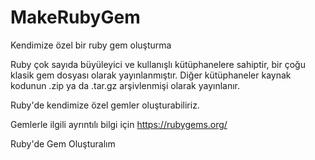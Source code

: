 # MakeRubyGem
Kendimize özel bir ruby gem oluşturma

Ruby çok sayıda büyüleyici ve kullanışlı kütüphanelere sahiptir, bir çoğu klasik gem dosyası olarak yayınlanmıştır. Diğer kütüphaneler kaynak kodunun .zip ya da .tar.gz arşivlenmişi olarak yayınlanır.

Ruby'de kendimize özel gemler oluşturabiliriz. 

Gemlerle ilgili ayrıntılı bilgi için https://rubygems.org/ 

Ruby'de Gem Oluşturalım

